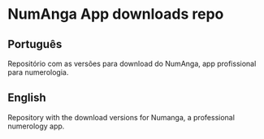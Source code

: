 # NumAnga App downloads repo

## Português
Repositório com as versões para download do NumAnga, app profissional para numerologia.

## English
Repository with the download versions for Numanga, a professional numerology app.
